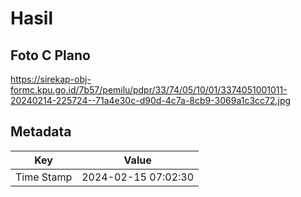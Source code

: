 # Hasil

## Foto C Plano

https://sirekap-obj-formc.kpu.go.id/7b57/pemilu/pdpr/33/74/05/10/01/3374051001011-20240214-225724--71a4e30c-d90d-4c7a-8cb9-3069a1c3cc72.jpg


## Metadata

| Key        | Value               |
| ---------- | ------------------- |
| Time Stamp | 2024-02-15 07:02:30 |



